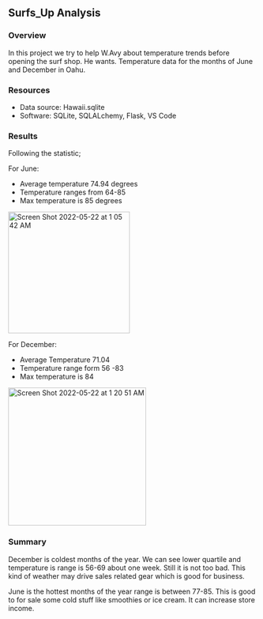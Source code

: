## Surfs_Up Analysis

### Overview

In this project  we try to help W.Avy about temperature trends before opening the surf shop. He wants. Temperature data for the months of June and December in Oahu. 

### Resources

-	Data source: Hawaii.sqlite
-	Software: SQLite, SQLALchemy, Flask, VS Code

### Results

Following the statistic;

For June:

- Average temperature 74.94 degrees
- Temperature ranges from 64-85
- Max temperature is  85 degrees
<img width="246" alt="Screen Shot 2022-05-22 at 1 05 42 AM" src="https://user-images.githubusercontent.com/77603561/170557949-acb17594-f37a-4a4e-a259-392b89d0ac59.png">

For December:

-	Average Temperature 71.04
-	Temperature range form 56 -83
-	Max temperature is 84
<img width="279" alt="Screen Shot 2022-05-22 at 1 20 51 AM" src="https://user-images.githubusercontent.com/77603561/170557961-4c39e48d-1b36-4c56-9b2b-2a38a70252bd.png">


### Summary

December is coldest months of the year. We can see lower quartile and temperature is range is 56-69 about one week. Still it is not too bad. This kind of weather may drive sales related gear which is good for business.

June is the hottest months of the year range is between 77-85. This is good to for sale some cold stuff like smoothies or ice cream. It can increase store income.
